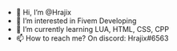 - 👋 Hi, I’m @Hrajix
- 👀 I’m interested in Fivem Developing
- 🌱 I’m currently learning LUA, HTML, CSS, CPP
- 📫 How to reach me? On discord: Hrajix#6563

<!---
Hrajix/Hrajix is a ✨ special ✨ repository because its `README.md` (this file) appears on your GitHub profile.
You can click the Preview link to take a look at your changes.
--->
